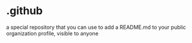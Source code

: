 # .github
a special repository that you can use to add a README.md to your public organization profile, visible to anyone
